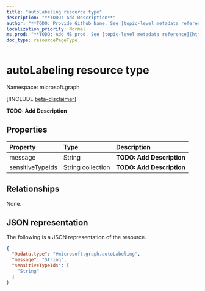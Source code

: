 ```yaml
---
title: "autoLabeling resource type"
description: "**TODO: Add Description**"
author: "**TODO: Provide Github Name. See [topic-level metadata reference](https://msgo.azurewebsites.net/add/document/guidelines/metadata.html#topic-level-metadata)**"
localization_priority: Normal
ms.prod: "**TODO: Add MS prod. See [topic-level metadata reference](https://msgo.azurewebsites.net/add/document/guidelines/metadata.html#topic-level-metadata)**"
doc_type: resourcePageType
---
```


# autoLabeling resource type

Namespace: microsoft.graph

[!INCLUDE [beta-disclaimer](../../includes/beta-disclaimer.md)]

**TODO: Add Description**

## Properties
|Property|Type|Description|
|:---|:---|:---|
|message|String|**TODO: Add Description**|
|sensitiveTypeIds|String collection|**TODO: Add Description**|

## Relationships
None.

## JSON representation
The following is a JSON representation of the resource.
<!-- {
  "blockType": "resource",
  "@odata.type": "microsoft.graph.autoLabeling"
}
-->
``` json
{
  "@odata.type": "#microsoft.graph.autoLabeling",
  "message": "String",
  "sensitiveTypeIds": [
    "String"
  ]
}
```

